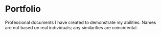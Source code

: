 # Portfolio
Professional documents I have created to demonstrate my abilities. Names are not based on real individuals; any similarities are coincidental.
